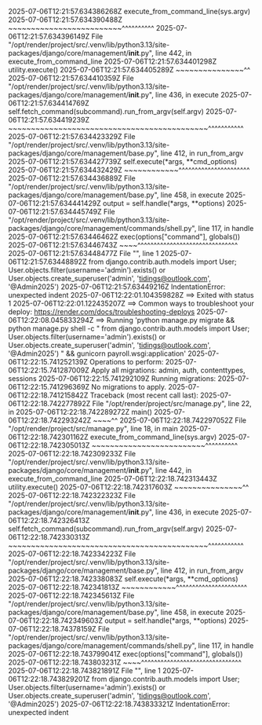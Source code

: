 2025-07-06T12:21:57.634386268Z     execute_from_command_line(sys.argv)
2025-07-06T12:21:57.634390488Z     ~~~~~~~~~~~~~~~~~~~~~~~~~^^^^^^^^^^
2025-07-06T12:21:57.634396149Z   File "/opt/render/project/src/.venv/lib/python3.13/site-packages/django/core/management/__init__.py", line 442, in execute_from_command_line
2025-07-06T12:21:57.634401298Z     utility.execute()
2025-07-06T12:21:57.634405289Z     ~~~~~~~~~~~~~~~^^
2025-07-06T12:21:57.634410359Z   File "/opt/render/project/src/.venv/lib/python3.13/site-packages/django/core/management/__init__.py", line 436, in execute
2025-07-06T12:21:57.634414769Z     self.fetch_command(subcommand).run_from_argv(self.argv)
2025-07-06T12:21:57.634419239Z     ~~~~~~~~~~~~~~~~~~~~~~~~~~~~~~~~~~~~~~~~~~~~^^^^^^^^^^^
2025-07-06T12:21:57.634423329Z   File "/opt/render/project/src/.venv/lib/python3.13/site-packages/django/core/management/base.py", line 412, in run_from_argv
2025-07-06T12:21:57.634427739Z     self.execute(*args, **cmd_options)
2025-07-06T12:21:57.634432429Z     ~~~~~~~~~~~~^^^^^^^^^^^^^^^^^^^^^^
2025-07-06T12:21:57.634436889Z   File "/opt/render/project/src/.venv/lib/python3.13/site-packages/django/core/management/base.py", line 458, in execute
2025-07-06T12:21:57.634441429Z     output = self.handle(*args, **options)
2025-07-06T12:21:57.634445749Z   File "/opt/render/project/src/.venv/lib/python3.13/site-packages/django/core/management/commands/shell.py", line 117, in handle
2025-07-06T12:21:57.63446462Z     exec(options["command"], globals())
2025-07-06T12:21:57.63446743Z     ~~~~^^^^^^^^^^^^^^^^^^^^^^^^^^^^^^^
2025-07-06T12:21:57.63448477Z   File "<string>", line 1
2025-07-06T12:21:57.63448892Z     from django.contrib.auth.models import User; User.objects.filter(username='admin').exists() or User.objects.create_superuser('admin', 'tidings@outlook.com', '@Admin2025') 
2025-07-06T12:21:57.63449216Z IndentationError: unexpected indent
2025-07-06T12:22:01.104359828Z ==> Exited with status 1
2025-07-06T12:22:01.122435207Z ==> Common ways to troubleshoot your deploy: https://render.com/docs/troubleshooting-deploys
2025-07-06T12:22:08.045833294Z ==> Running 'python manage.py migrate && python manage.py shell -c " from django.contrib.auth.models import User; User.objects.filter(username='admin').exists() or User.objects.create_superuser('admin', 'tidings@outlook.com', '@Admin2025') " && gunicorn payroll.wsgi:application'
2025-07-06T12:22:15.741252139Z Operations to perform:
2025-07-06T12:22:15.741287009Z   Apply all migrations: admin, auth, contenttypes, sessions
2025-07-06T12:22:15.741292109Z Running migrations:
2025-07-06T12:22:15.741296369Z   No migrations to apply.
2025-07-06T12:22:18.741215842Z Traceback (most recent call last):
2025-07-06T12:22:18.742277892Z   File "/opt/render/project/src/manage.py", line 22, in <module>
2025-07-06T12:22:18.742289272Z     main()
2025-07-06T12:22:18.742293242Z     ~~~~^^
2025-07-06T12:22:18.742297052Z   File "/opt/render/project/src/manage.py", line 18, in main
2025-07-06T12:22:18.742301162Z     execute_from_command_line(sys.argv)
2025-07-06T12:22:18.742305013Z     ~~~~~~~~~~~~~~~~~~~~~~~~~^^^^^^^^^^
2025-07-06T12:22:18.742309233Z   File "/opt/render/project/src/.venv/lib/python3.13/site-packages/django/core/management/__init__.py", line 442, in execute_from_command_line
2025-07-06T12:22:18.742313443Z     utility.execute()
2025-07-06T12:22:18.742317603Z     ~~~~~~~~~~~~~~~^^
2025-07-06T12:22:18.742322323Z   File "/opt/render/project/src/.venv/lib/python3.13/site-packages/django/core/management/__init__.py", line 436, in execute
2025-07-06T12:22:18.742326413Z     self.fetch_command(subcommand).run_from_argv(self.argv)
2025-07-06T12:22:18.742330313Z     ~~~~~~~~~~~~~~~~~~~~~~~~~~~~~~~~~~~~~~~~~~~~^^^^^^^^^^^
2025-07-06T12:22:18.742334223Z   File "/opt/render/project/src/.venv/lib/python3.13/site-packages/django/core/management/base.py", line 412, in run_from_argv
2025-07-06T12:22:18.742338083Z     self.execute(*args, **cmd_options)
2025-07-06T12:22:18.742341813Z     ~~~~~~~~~~~~^^^^^^^^^^^^^^^^^^^^^^
2025-07-06T12:22:18.742345613Z   File "/opt/render/project/src/.venv/lib/python3.13/site-packages/django/core/management/base.py", line 458, in execute
2025-07-06T12:22:18.742349603Z     output = self.handle(*args, **options)
2025-07-06T12:22:18.74378159Z   File "/opt/render/project/src/.venv/lib/python3.13/site-packages/django/core/management/commands/shell.py", line 117, in handle
2025-07-06T12:22:18.743799041Z     exec(options["command"], globals())
2025-07-06T12:22:18.743803231Z     ~~~~^^^^^^^^^^^^^^^^^^^^^^^^^^^^^^^
2025-07-06T12:22:18.743821891Z   File "<string>", line 1
2025-07-06T12:22:18.743829201Z     from django.contrib.auth.models import User; User.objects.filter(username='admin').exists() or User.objects.create_superuser('admin', 'tidings@outlook.com', '@Admin2025') 
2025-07-06T12:22:18.743833321Z IndentationError: unexpected indent